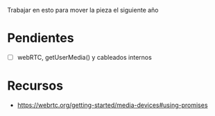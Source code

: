 
Trabajar en esto para mover la pieza el siguiente año 

# Pendientes

- [ ] webRTC, getUserMedia() y cableados internos

# Recursos

- https://webrtc.org/getting-started/media-devices#using-promises